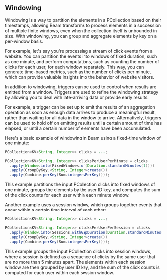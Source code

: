 ## Windowing 

Windowing is a way to partition the elements in a PCollection based on their timestamps, allowing Beam transforms to process elements in a succession of multiple finite windows, even when the collection itself is unbounded in size. With windowing, you can group and aggregate elements by key on a per-window basis.

For example, let's say you're processing a stream of click events from a website. You can partition the events into windows of fixed duration, such as one minute, and perform computations, such as counting the number of clicks for each user, for each window separately. This way, you can generate time-based metrics, such as the number of clicks per minute, which can provide valuable insights into the behavior of website visitors.

In addition to windowing, triggers can be used to control when results are emitted from a window. Triggers are used to refine the windowing strategy by allowing you to deal with late-arriving data or provide early results.

For example, a trigger can be set up to emit the results of an aggregation operation as soon as enough data arrives to produce a meaningful result, rather than waiting for all data in the window to arrive. Alternatively, triggers can be used to hold off on emitting results until a certain amount of time has elapsed, or until a certain number of elements have been accumulated.

Here's a basic example of windowing in Beam using a fixed-time window of one minute:

```java
PCollection<KV<String, Integer>> clicks = ...;

PCollection<KV<String, Integer>> clicksPerUserPerMinute = clicks
  .apply(Window.into(FixedWindows.of(Duration.standardMinutes(1))))
  .apply(GroupByKey.<String, Integer>create())
  .apply(Combine.perKey(Sum.integersPerKey()));

```

This example partitions the input PCollection clicks into fixed windows of one minute, groups the elements by the user ID key, and computes the sum of the click counts for each user within each minute window.

Another example uses a session window, which groups together events that occur within a certain time interval of each other:

```java
PCollection<KV<String, Integer>> clicks = ...;

PCollection<KV<String, Integer>> clicksPerUserPerSession = clicks
  .apply(Window.into(Sessions.withGapDuration(Duration.standardMinutes(5))))
  .apply(GroupByKey.<String, Integer>create())
  .apply(Combine.perKey(Sum.integersPerKey()));
```

This example groups the input PCollection clicks into session windows, where a session is defined as a sequence of clicks by the same user that are no more than 5 minutes apart. The elements within each session window are then grouped by user ID key, and the sum of the click counts is computed for each user within each session window.